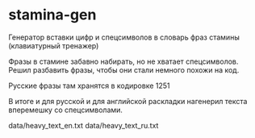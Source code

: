 # stamina-gen
Генератор вставки цифр и спецсимволов в словарь фраз стамины (клавиатурный тренажер)

Фразы в стамине забавно набирать, но не хватает спецсимволов.
Решил разбавить фразы, чтобы они стали немного похожи на код.

Русские фразы там хранятся в кодировке 1251

В итоге и для русской и для английской раскладки нагенерил текста вперемешку со спецсимволами.

data/heavy_text_en.txt
data/heavy_text_ru.txt